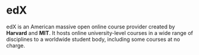 # edX

edX is an American massive open online course provider created by **Harvard** and **MIT**. It hosts online university-level courses in a wide range of disciplines to a worldwide student body, including some courses at no charge.